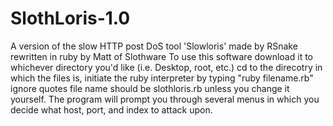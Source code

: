 SlothLoris-1.0
==============
A version of the slow HTTP post DoS tool 'Slowloris' made by RSnake rewritten in ruby by Matt of Slothware
To use this software download it to whichever directory you'd like (i.e. Desktop, root, etc.) cd to the direcotry in which the files is, initiate the ruby interpreter by typing "ruby filename.rb" ignore quotes file name should be slothloris.rb unless you change it yourself. The program will prompt you through several menus in which you decide what host, port, and index to attack upon.
